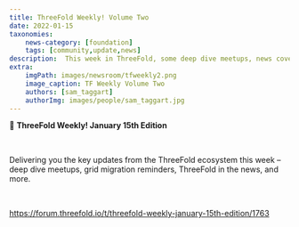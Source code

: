```yaml
---
title: ThreeFold Weekly! Volume Two
date: 2022-01-15
taxonomies:
    news-category: [foundation]
    tags: [community,update,news]
description:  This week in ThreeFold, some deep dive meetups, news coverage, and more.
extra:
    imgPath: images/newsroom/tfweekly2.png
    image_caption: TF Weekly Volume Two
    authors: [sam_taggart]
    authorImg: images/people/sam_taggart.jpg
---
```



📰 **ThreeFold Weekly! January 15th Edition**

<br/>

Delivering you the key updates from the ThreeFold ecosystem this week – deep dive meetups, grid migration reminders, ThreeFold in the news, and more.

<br/>

https://forum.threefold.io/t/threefold-weekly-january-15th-edition/1763
